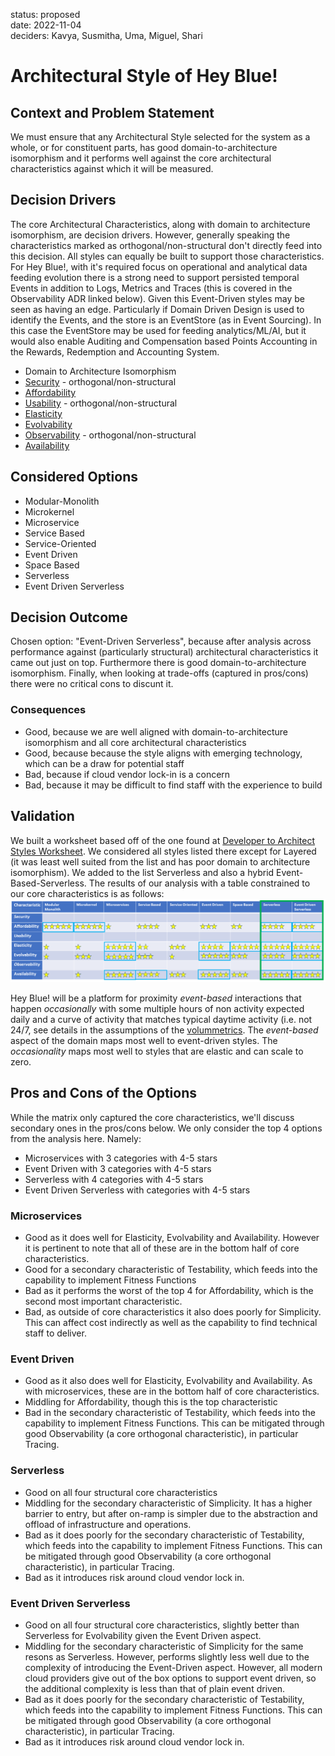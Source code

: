 status: proposed  
date: 2022-11-04  
deciders: Kavya, Susmitha, Uma, Miguel, Shari

# Architectural Style of Hey Blue!

## Context and Problem Statement

We must ensure that any Architectural Style selected for the system as a whole, or for constituent parts, has good domain-to-architecture isomorphism and it performs well against the core architectural characteristics against which it will be measured.

## Decision Drivers

The core Architectural Characteristics, along with domain to architecture isomorphism, are decision drivers. However, generally speaking the characteristics marked as orthogonal/non-structural don't directly feed into this decision. All styles can equally be built to support those characteristics. For Hey Blue!, with it's required focus on operational and analytical data feeding evolution there is a strong need to support persisted temporal Events in addition to Logs, Metrics and Traces (this is covered in the Observability ADR linked below). Given this Event-Driven styles may be seen as having an edge. Particularly if Domain Driven Design is used to identify the Events, and the store is an EventStore (as in Event Sourcing). In this case the EventStore may be used for feeding analytics/ML/AI, but it would also enable Auditing and Compensation based Points Accounting in the Rewards, Redemption and Accounting System.

- Domain to Architecture Isomorphism
- [Security](../characteristics/0003-security.md) - orthogonal/non-structural
- [Affordability](../characteristics/0004-affordability.md)
- [Usability](../characteristics/0005-usability.md) - orthogonal/non-structural
- [Elasticity](../characteristics/0006-elasticity.md)
- [Evolvability](../characteristics/0007-evolvability.md)
- [Observability](../characteristics/0008-observability.md) - orthogonal/non-structural
- [Availability](../characteristics/0009-availability.md)

## Considered Options

- Modular-Monolith
- Microkernel
- Microservice
- Service Based
- Service-Oriented
- Event Driven
- Space Based
- Serverless
- Event Driven Serverless

## Decision Outcome

Chosen option: "Event-Driven Serverless", because after analysis across performance against (particularly structural) architectural characteristics it came out just on top. Furthermore there is good domain-to-architecture isomorphism. Finally, when looking at trade-offs (captured in pros/cons) there were no critical cons to discunt it.

### Consequences

- Good, because we are well aligned with domain-to-architecture isomorphism and all core architectural characteristics
- Good, because because the style aligns with emerging technology, which can be a draw for potential staff
- Bad, because if cloud vendor lock-in is a concern
- Bad, because it may be difficult to find staff with the experience to build

## Validation

We built a worksheet based off of the one found at [Developer to Architect Styles Worksheet](https://www.developertoarchitect.com/downloads/architecture-styles-worksheet.pdf). We considered all styles listed there except for Layered (it was least well suited from the list and has poor domain to architecture isomorphism). We added to the list Serverless and also a hybrid Event-Based-Serverless. The results of our analysis with a table constrained to our core characteristics is as follows:
![StyleToCharacteristicAnalysis](./ArchitecturalStyleCharacteristicComparisons.png)

Hey Blue! will be a platform for proximity _event-based_ interactions that happen _occasionally_ with some multiple hours of non activity expected daily and a curve of activity that matches typical daytime activity (i.e. not 24/7, see details in the assumptions of the [volummetrics](../../../Vision%20and%20Context/Volumetric.md). The _event-based_ aspect of the domain maps most well to event-driven styles. The _occasionality_ maps most well to styles that are elastic and can scale to zero.

## Pros and Cons of the Options

While the matrix only captured the core characteristics, we'll discuss secondary ones in the pros/cons below. We only consider the top 4 options from the analysis here. Namely:

- Microservices with 3 categories with 4-5 stars
- Event Driven with 3 categories with 4-5 stars
- Serverless with 4 categories with 4-5 stars
- Event Driven Serverless with categories with 4-5 stars

### Microservices

- Good as it does well for Elasticity, Evolvability and Availability. However it is pertinent to note that all of these are in the bottom half of core characteristics.
- Good for a secondary characteristic of Testability, which feeds into the capability to implement Fitness Functions
- Bad as it performs the worst of the top 4 for Affordability, which is the second most important characteristic.
- Bad, as outside of core characteristics it also does poorly for Simplicity. This can affect cost indirectly as well as the capability to find technical staff to deliver.

### Event Driven

- Good as it also does well for Elasticity, Evolvability and Availability. As with microservices, these are in the bottom half of core characteristics.
- Middling for Affordability, though this is the top characteristic
- Bad in the secondary characteristic of Testability, which feeds into the capability to implement Fitness Functions. This can be mitigated through good Observability (a core orthogonal characteristic), in particular Tracing.

### Serverless

- Good on all four structural core characteristics
- Middling for the secondary characteristic of Simplicity. It has a higher barrier to entry, but after on-ramp is simpler due to the abstraction and offload of infrastructure and operations.
- Bad as it does poorly for the secondary characteristic of Testability, which feeds into the capability to implement Fitness Functions. This can be mitigated through good Observability (a core orthogonal characteristic), in particular Tracing.
- Bad as it introduces risk around cloud vendor lock in.

### Event Driven Serverless

- Good on all four structural core characteristics, slightly better than Serverless for Evolvability given the Event Driven aspect.
- Middling for the secondary characteristic of Simplicity for the same resons as Serverless. However, performs slightly less well due to the complexity of introducing the Event-Driven aspect. However, all modern cloud providers give out of the box options to support event driven, so the additional complexity is less than that of plain event driven.
- Bad as it does poorly for the secondary characteristic of Testability, which feeds into the capability to implement Fitness Functions. This can be mitigated through good Observability (a core orthogonal characteristic), in particular Tracing.
- Bad as it introduces risk around cloud vendor lock in.
